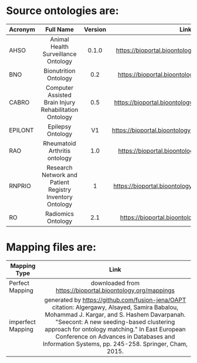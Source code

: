# Source ontologies are:
| Acronym | Full Name | Version| Link |
| ------------- |:-------------:|:-------------:|:-------------:|
| AHSO |Animal Health Surveillance Ontology| 0.1.0 |https://bioportal.bioontology.org/ontologies/AHSO|
|BNO| Bionutrition Ontology |0.2 | https://bioportal.bioontology.org/ontologies/BNO|
|CABRO| Computer Assisted Brain Injury Rehabilitation Ontology|0.5 | https://bioportal.bioontology.org/ontologies/CABRO|
|EPILONT|Epilepsy Ontology|V1| https://bioportal.bioontology.org/ontologies/EPILONT|
|RAO|Rheumatoid Arthritis ontology| 1.0| https://bioportal.bioontology.org/ontologies/RAO|
|RNPRIO|Research Network and Patient Registry Inventory Ontology| 1 | https://bioportal.bioontology.org/ontologies/RNPRIO
|RO|Radiomics Ontology| 2.1|https://bioportal.bioontology.org/ontologies/RO

# Mapping files are:
| Mapping Type | Link |
| ------------- |:-------------:|
| Perfect Mapping |downloaded from https://bioportal.bioontology.org/mappings|
|imperfect Mapping | generated by https://github.com/fusion-jena/OAPT <br> citation: Algergawy, Alsayed, Samira Babalou, Mohammad J. Kargar, and S. Hashem Davarpanah. "Seecont: A new seeding-based clustering approach for ontology matching." In East European Conference on Advances in Databases and Information Systems, pp. 245-258. Springer, Cham, 2015.|
